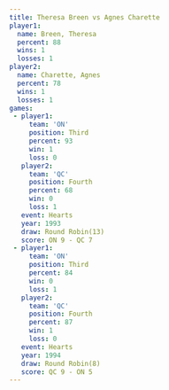```yaml
---
title: Theresa Breen vs Agnes Charette
player1:               
  name: Breen, Theresa 
  percent: 88          
  wins: 1              
  losses: 1            
player2:               
  name: Charette, Agnes
  percent: 78          
  wins: 1              
  losses: 1            
games:
 - player1:         
     team: 'ON'     
     position: Third
     percent: 93    
     win: 1         
     loss: 0        
   player2:          
     team: 'QC'      
     position: Fourth
     percent: 68     
     win: 0          
     loss: 1         
   event: Hearts        
   year: 1993           
   draw: Round Robin(13)
   score: ON 9 - QC 7   
 - player1:         
     team: 'ON'     
     position: Third
     percent: 84    
     win: 0         
     loss: 1        
   player2:          
     team: 'QC'      
     position: Fourth
     percent: 87     
     win: 1          
     loss: 0         
   event: Hearts       
   year: 1994          
   draw: Round Robin(8)
   score: QC 9 - ON 5  
---
```

